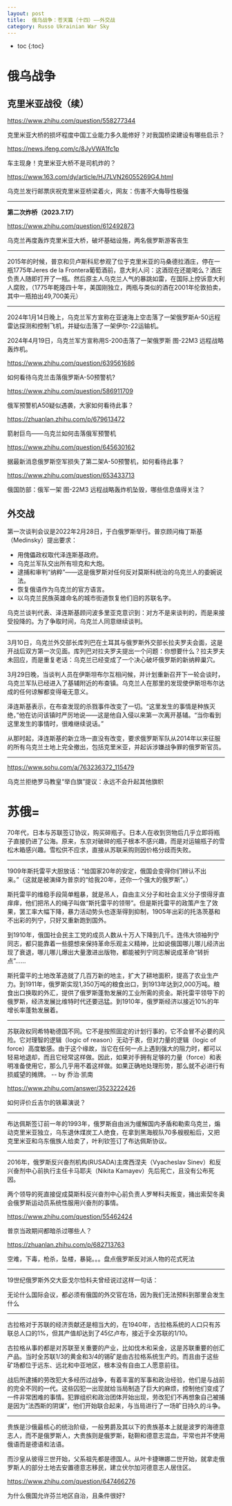 ```yaml
---
layout: post
title:  俄乌战争：苍天篇（十四）——外交战
category: Russo Ukrainian War Sky
---
```


* toc
{:toc}

# 俄乌战争

## 克里米亚战役（续）

https://www.zhihu.com/question/558277344

克里米亚大桥的损坏程度中国工业能力多久能修好？对我国桥梁建设有哪些启示？

https://news.ifeng.com/c/8JyVWA1fc1p

车主现身！克里米亚大桥不是司机炸的？

https://www.163.com/dy/article/HJ7LVN26055269G4.html

乌克兰发行邮票庆祝克里米亚桥梁着火，网友：伤害不大侮辱性极强

---

**第二次炸桥（2023.7.17）**

https://www.zhihu.com/question/612492873

乌克兰再度轰炸克里米亚大桥，破坏基础设施，两名俄罗斯游客丧生

---

2015年的时候，普京和贝卢斯科尼参观了位于克里米亚的马桑德拉酒庄，停在一瓶1775年Jeres de la Frontera葡萄酒前，意大利人问：这酒现在还能喝么？酒庄负责人随即打开了一瓶。然后原主人乌克兰人气的暴跳如雷，在国际上控诉意大利人腐败，（1775年乾隆四十年，美国刚独立，两瓶与类似的酒在2001年伦敦拍卖，其中一瓶拍出49,700美元）

---

2024年1月14日晚上，乌克兰军方宣称在亚速海上空击落了一架俄罗斯A-50远程雷达探测和控制飞机，并疑似击落了一架伊尔-22运输机。

2024年4月19日，乌克兰军方宣称用S-200击落了一架俄罗斯 图-22M3 远程战略轰炸机。

https://www.zhihu.com/question/639561686

如何看待乌克兰击落俄罗斯A-50预警机?

https://www.zhihu.com/question/586911709

俄军预警机A50疑似遇袭，大家如何看待此事？

https://zhuanlan.zhihu.com/p/679613472

箭射巨鸟——乌克兰如何击落俄军预警机

https://www.zhihu.com/question/645630162

据最新消息俄罗斯空军损失了第二架A-50预警机，如何看待此事？

https://www.zhihu.com/question/653433713

俄国防部：俄军一架 图-22M3 远程战略轰炸机坠毁，哪些信息值得关注？

## 外交战

第一次谈判会议是2022年2月28日，于白俄罗斯举行。普京顾问梅丁斯基（Medinsky）提出要求：

- 用傀儡政权取代泽连斯基政府。
- 乌克兰军队交出所有坦克和大炮。
- 逮捕和审判“纳粹”——这是俄罗斯对任何反对莫斯科统治的乌克兰人的委婉说法。
- 恢复俄语作为乌克兰的官方语言。
- 以乌克兰民族英雄命名的城市街道恢复他们旧的苏联名字。

乌克兰谈判代表、泽连斯基顾问波多里亚克意识到：对方不是来谈判的，而是来接受投降的。为了争取时间，乌克兰人同意继续谈判。

---

3月10日，乌克兰外交部长库列巴在土耳其与俄罗斯外交部长拉夫罗夫会面，这是开战后双方第一次见面。库列巴对拉夫罗夫提出一个问题：你想要什么？拉夫罗夫未回应，而是重复老话：乌克兰已经变成了一个决心破坏俄罗斯的新纳粹巢穴。

3月29日晚，当谈判人员在伊斯坦布尔互相问候，并计划重新召开下一轮会谈时，乌克兰军队已经进入了基辅附近的布查镇。乌克兰人在那里的发现使伊斯坦布尔达成的任何谅解都变得毫无意义。

泽连斯基表示，在布查发现的杀戮事件改变了一切。“这里发生的事情是种族灭绝，”他在访问该镇时严厉地说——这是他自入侵以来第一次离开基辅。“当你看到这里发生的事情时，很难继续说话。”

从那时起，泽连斯基的新立场一直没有改变，要求俄罗斯军队从2014年以来征服的所有乌克兰土地上完全撤出，包括克里米亚，并起诉涉嫌战争罪的俄罗斯官员。

---

https://www.sohu.com/a/763236372_115479

乌克兰拒绝罗马教皇“举白旗”提议：永远不会升起其他旗帜

# 苏俄=

70年代，日本与苏联签订协议，购买碎瓶子。日本人在收到货物后几乎立即将瓶子直接扔进了公海。原来，东京对破碎的瓶子根本不感兴趣，而是对运输瓶子的雪松木箱感兴趣。雪松供不应求，直接从苏联采购则因价格分歧而失败。

---

1909年斯托雷平大胆放话：“给国家20年的安定，俄国会变得你们辨认不出来。”（这就是被演绎为普京的“给我20年，还你一个强大的俄罗斯”。）

斯托雷平的维稳手段简单粗暴，就是吊人，自由主义分子和社会主义分子恨得牙直痒痒，他们把吊人的绳子叫做“斯托雷平的领带”。但是斯托雷平的政策产生了效果，罢工率大幅下降，暴力活动势头也逐渐得到抑制，1905年出彩的托洛茨基和不出彩的列宁，只好又重新跑到国外。

到1910年，俄国社会民主工党的成员人数从十万人下降到几千。连伟大领袖列宁同志，都只能靠着一些臆想来保持革命乐观主义精神，比如说俄国哪儿哪儿经济出现了衰退，哪儿哪儿爆出大量激进出版物，都能被列宁同志解说成革命“转折点”……

斯托雷平的土地改革造就了几百万新的地主，扩大了耕地面积，提高了农业生产力。到1911年，俄罗斯实现1,350万吨的粮食出口，到1913年达到2,000万吨。粮食出口换取的外汇，提供了俄罗斯蓬勃发展的工业所需的资金。斯托雷平领导下的俄罗斯，经济发展比维特时代还要迅猛。到1910年，俄罗斯经济以接近10%的年增长率蓬勃发展着。

---

苏联政权同希特勒德国不同。它不是按照固定的计划行事的，它不会冒不必要的风险。它对理智的逻辑（logic of reason）无动于衷，但对力量的逻辑（logic of force）高度敏感。由于这个缘故，当它在任何一点上遇到强大的阻力时，都可以轻易地退却，而且它经常这样做。因此，如果对手拥有足够的力量（force）和表明准备使用它，那么几乎用不着这样做。如果正确地处理形势，那么就不必进行有损威望的摊牌。 -- by 乔治·凯南

https://www.zhihu.com/answer/3523222426

如何评价丘吉尔的铁幕演说？

---

布达佩斯签订前一年的1993年，俄罗斯自由派为缓解国内矛盾和勒索乌克兰，煽动克里米亚独立，乌东退休煤炭工人绝食，在拿到黑海舰队70多艘舰船后，又把克里米亚和乌东俄族人给卖了，叶利钦签订了布达佩斯协议。

---

2016年，俄罗斯反兴奋剂机构(RUSADA)主席西涅夫（Vyacheslav Sinev）和反兴奋剂中心前执行主任卡马耶夫（Nikita Kamayev）先后死亡，且没有公布死因。

两个领导的死直接促成莫斯科反兴奋剂中心前负责人罗琴科夫叛变，捅出索契冬奥会俄罗斯运动员系统性服用兴奋剂的事情。

https://www.zhihu.com/question/55462424

普京当政期间都暗杀过哪些人？

https://zhuanlan.zhihu.com/p/682713763

空难，下毒，枪杀，坠楼，暴毙。。。盘点俄罗斯反对派人物的花式死法

---

19世纪俄罗斯外交大臣戈尔恰科夫曾经说过这样一句话：

无论什么国际会议，都必须有俄国的外交官在场，因为我们无法预料到那里会发生什么

---

古拉格对于苏联的经济贡献还是相当大的，在1940年，古拉格系统的人口只有苏联总人口的1%，但其产值却达到了45亿卢布，接近于全苏联的1/10。

古拉格从事的都是对苏联至关重要的产业，比如伐木和采金，这是苏联重要的创汇产品。当时全苏联1/3的黄金和3/4的锡矿是由古拉格系统生产的。而且由于这些矿场都位于远东、远北和中亚地区，根本没有自由工人愿意前往。

战后所逮捕的劳改犯大多经历过战争，有着丰富的军事和政治经验，他们是与战前的完全不同的一代。这些囚犯一出现就给当局制造了巨大的麻烦，控制他们变成了一件非常困难的事情。犯罪组织和政治团体开始出现，劳改犯们不再想象自己被捕是因为“法西斯的阴谋”，他们开始联合起来，与当局进行了一场旷日持久的斗争。

---

贵族是沙俄最核心的统治阶级，一般男爵及其以下的贵族基本上就是波罗的海德意志人，而不是俄罗斯人，大贵族则是俄罗斯，鞑靼和德意志混血，平常也并不使用俄语而是德语和法语。

而沙皇从彼得三世开始，父系祖先都是德国人。从叶卡捷琳娜二世开始，就拿走俄罗斯人的部分土地去安置德意志移民，建立伏尔加河德意志人居住区。

https://www.zhihu.com/question/647466276

为什么俄国允许芬兰地区自治，且条件很好?
